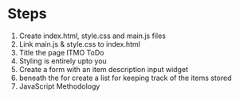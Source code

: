 # Steps

1. Create index.html, style.css and main.js files
2. Link main.js & style.css to index.html
3. Title the page ITMO ToDo
4. Styling is entirely upto you
5. Create a form with an item description input widget
6. beneath the for create a list for keeping track of the items stored
7. JavaScript Methodology
